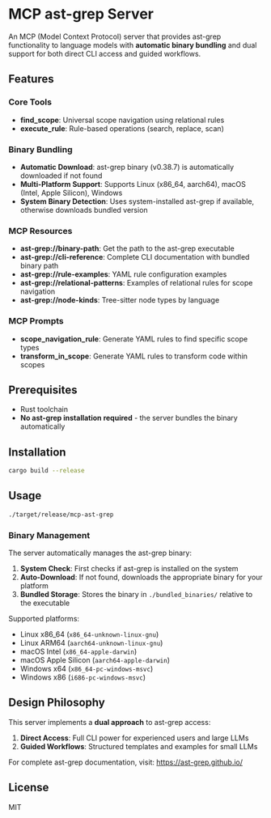# MCP ast-grep Server

An MCP (Model Context Protocol) server that provides ast-grep functionality to language models with **automatic binary bundling** and dual support for both direct CLI access and guided workflows.

## Features

### Core Tools
- **find_scope**: Universal scope navigation using relational rules
- **execute_rule**: Rule-based operations (search, replace, scan)

### Binary Bundling
- **Automatic Download**: ast-grep binary (v0.38.7) is automatically downloaded if not found
- **Multi-Platform Support**: Supports Linux (x86_64, aarch64), macOS (Intel, Apple Silicon), Windows
- **System Binary Detection**: Uses system-installed ast-grep if available, otherwise downloads bundled version

### MCP Resources
- **ast-grep://binary-path**: Get the path to the ast-grep executable
- **ast-grep://cli-reference**: Complete CLI documentation with bundled binary path
- **ast-grep://rule-examples**: YAML rule configuration examples
- **ast-grep://relational-patterns**: Examples of relational rules for scope navigation
- **ast-grep://node-kinds**: Tree-sitter node types by language

### MCP Prompts
- **scope_navigation_rule**: Generate YAML rules to find specific scope types
- **transform_in_scope**: Generate YAML rules to transform code within scopes

## Prerequisites

- Rust toolchain
- **No ast-grep installation required** - the server bundles the binary automatically

## Installation

```bash
cargo build --release
```

## Usage

```bash
./target/release/mcp-ast-grep
```

### Binary Management

The server automatically manages the ast-grep binary:

1. **System Check**: First checks if ast-grep is installed on the system
2. **Auto-Download**: If not found, downloads the appropriate binary for your platform
3. **Bundled Storage**: Stores the binary in `./bundled_binaries/` relative to the executable

Supported platforms:
- Linux x86_64 (`x86_64-unknown-linux-gnu`)
- Linux ARM64 (`aarch64-unknown-linux-gnu`) 
- macOS Intel (`x86_64-apple-darwin`)
- macOS Apple Silicon (`aarch64-apple-darwin`)
- Windows x64 (`x86_64-pc-windows-msvc`)
- Windows x86 (`i686-pc-windows-msvc`)

## Design Philosophy

This server implements a **dual approach** to ast-grep access:

1. **Direct Access**: Full CLI power for experienced users and large LLMs
2. **Guided Workflows**: Structured templates and examples for small LLMs

For complete ast-grep documentation, visit: https://ast-grep.github.io/

## License

MIT